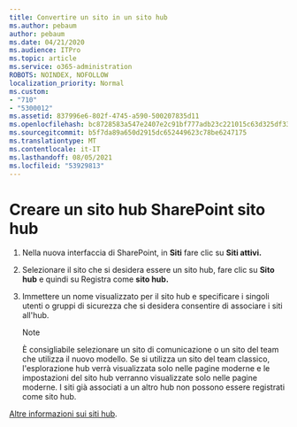 ```yaml
---
title: Convertire un sito in un sito hub
ms.author: pebaum
author: pebaum
ms.date: 04/21/2020
ms.audience: ITPro
ms.topic: article
ms.service: o365-administration
ROBOTS: NOINDEX, NOFOLLOW
localization_priority: Normal
ms.custom:
- "710"
- "5300012"
ms.assetid: 837996e6-802f-4745-a590-500207835d11
ms.openlocfilehash: bc8728583a547e2407e2c91bf777adb23c221015c63d325df33db6c691f98e71
ms.sourcegitcommit: b5f7da89a650d2915dc652449623c78be6247175
ms.translationtype: MT
ms.contentlocale: it-IT
ms.lasthandoff: 08/05/2021
ms.locfileid: "53929813"
---
```

# <a name="create-a-sharepoint-hub-site"></a>Creare un sito hub SharePoint sito hub

1. Nella nuova interfaccia di SharePoint, in **Siti** fare clic su **Siti attivi.**

2. Selezionare il sito che si desidera essere un sito hub, fare clic su **Sito hub** e quindi su Registra come **sito hub.**

3. Immettere un nome visualizzato per il sito hub e specificare i singoli utenti o gruppi di sicurezza che si desidera consentire di associare i siti all'hub.

    > [!NOTE]
    >  È consigliabile selezionare un sito di comunicazione o un sito del team che utilizza il nuovo modello. Se si utilizza un sito del team classico, l'esplorazione hub verrà visualizzata solo nelle pagine moderne e le impostazioni del sito hub verranno visualizzate solo nelle pagine moderne. I siti già associati a un altro hub non possono essere registrati come sito hub.
  
[Altre informazioni sui siti hub](https://go.microsoft.com/fwlink/?linkid=869149).
  